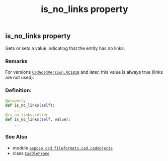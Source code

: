﻿---
title: is_no_links property
second_title: Aspose.CAD for Python via .NET API References
description: 
type: docs
weight: 250
url: /python-net/aspose.cad.fileformats.cad.cadobjects/cadoleframe/is_no_links/
is_root: false
---

## is_no_links property


Gets or sets a value indicating that the entity has no links.

### Remarks 


For versions [`CadAcadVersion.AC1018`](/cad/python-net/aspose.cad.fileformats.cad.cadconsts/cadacadversion#AC1018) and later, this value is always true (links are not used).
### Definition:
```python
@property
def is_no_links(self):
    ...
@is_no_links.setter
def is_no_links(self, value):
    ...
```

### See Also
* module [`aspose.cad.fileformats.cad.cadobjects`](../../)
* class [`CadOleFrame`](/cad/python-net/aspose.cad.fileformats.cad.cadobjects/cadoleframe)

